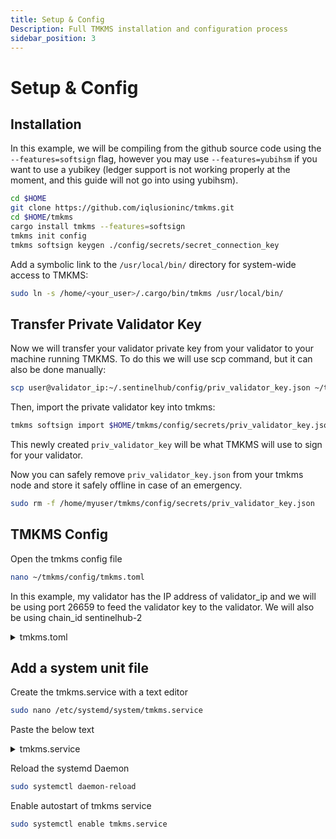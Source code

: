 ```yaml
---
title: Setup & Config
Description: Full TMKMS installation and configuration process
sidebar_position: 3
---
```


# Setup & Config

## Installation

In this example, we will be compiling from the github source code using the `--features=softsign` flag, however you may use `--features=yubihsm` if you want to use a yubikey (ledger support is not working properly at the moment, and this guide will not go into using yubihsm).

```bash
cd $HOME
git clone https://github.com/iqlusioninc/tmkms.git
cd $HOME/tmkms
cargo install tmkms --features=softsign
tmkms init config
tmkms softsign keygen ./config/secrets/secret_connection_key
```

Add a symbolic link to the `/usr/local/bin/` directory for system-wide access to TMKMS:

```bash
sudo ln -s /home/<your_user>/.cargo/bin/tmkms /usr/local/bin/
```

## Transfer Private Validator Key

Now we will transfer your validator private key from your validator to your machine running TMKMS. To do this we will use scp command, but it can also be done manually:

```bash
scp user@validator_ip:~/.sentinelhub/config/priv_validator_key.json ~/tmkms/config/secrets
```

Then, import the private validator key into tmkms:

```bash
tmkms softsign import $HOME/tmkms/config/secrets/priv_validator_key.json $HOME/tmkms/config/secrets/priv_validator_key
```

This newly created `priv_validator_key` will be what TMKMS will use to sign for your validator.

Now you can safely remove `priv_validator_key.json` from your tmkms node and store it safely offline in case of an emergency.

```bash
sudo rm -f /home/myuser/tmkms/config/secrets/priv_validator_key.json
```

## TMKMS Config

Open the tmkms config file

```bash
nano ~/tmkms/config/tmkms.toml
```

In this example, my validator has the IP address of validator_ip and we will be using port 26659 to feed the validator key to the validator. We will also be using chain_id sentinelhub-2

<details>
<summary>tmkms.toml</summary>
<p>

```bash title="~/tmkms/config/tmkms.toml"
# Tendermint KMS configuration file

## Chain Configuration

### Sentinel Network

[[chain]]
id = "sentinelhub-2"
key_format = { type = "bech32", account_key_prefix = "sentpub", consensus_key_prefix = "sentvalconspub" }
state_file = "home/<your_user>/tmkms/config/state/priv_validator_state.json"

## Signing Provider Configuration

### Software-based Signer Configuration

[[providers.softsign]]
chain_ids = ["sentinelhub-2"]
key_type = "consensus"
path = "/home/<your_user>/tmkms/config/secrets/priv_validator_key"

## Validator Configuration

[[validator]]
chain_id = "sentinelhub-2"
addr = "tcp://validator_ip:26659" #insert validator ip
secret_key = "/home/<your_user>/tmkms/config/secrets/kms-identity.key"
protocol_version = "v0.34" #check the version match with the one of your validator
reconnect = true
```

</p>
</details>

## Add a system unit file

Create the tmkms.service with a text editor

```bash
sudo nano /etc/systemd/system/tmkms.service
```

Paste the below text

<details>
<summary>tmkms.service</summary>
<p>

```bash title="/etc/systemd/system/tmkms.service"
[Unit]
Description=TMKMS Daemon
After=network.target

[Service]
User=<your_user>
Type=simple
ExecStart=tmkms start -c /home/<your_user>/tmkms/config/tmkms.toml
Restart=on-failure
StartLimitInterval=0
RestartSec=5
LimitNOFILE=1048576
LimitMEMLOCK=2048132

[Install]
WantedBy=multi-user.target
```

</p>
</details>

Reload the systemd Daemon

```bash
sudo systemctl daemon-reload
```

Enable autostart of tmkms service

```bash
sudo systemctl enable tmkms.service
```